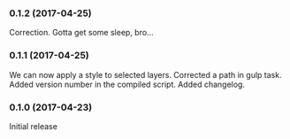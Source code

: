 ### 0.1.2 (2017-04-25)
Correction. Gotta get some sleep, bro...

### 0.1.1 (2017-04-25)
We can now apply a style to selected layers.
Corrected a path in gulp task.
Added version number in the compiled script.
Added changelog.

### 0.1.0 (2017-04-23)
Initial release
